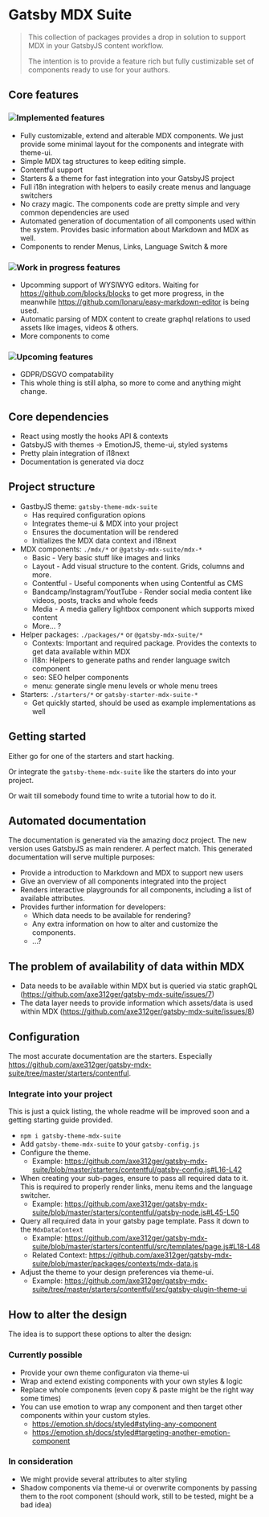 # Gatsby MDX Suite

> This collection of packages provides a drop in solution to support MDX in your GatsbyJS content workflow.
>
> The intention is to provide a feature rich but fully custimizable set of components ready to use for your authors.

## Core features

### ![Implemented features](https://img.shields.io/badge/Status-Implemented-green?style=flat)

*  Fully customizable, extend and alterable MDX components. We just provide some minimal layout for the components and integrate with theme-ui.
* Simple MDX tag structures to keep editing simple.
* Contentful support
* Starters & a theme for fast integration into your GatsbyJS project
* Full i18n integration with helpers to easily create menus and language switchers
* No crazy magic. The components code are pretty simple and very common dependencies are used
* Automated generation of documentation of all components used within the system. Provides basic information about Markdown and MDX as well.
* Components to render Menus, Links, Language Switch & more

### ![Work in progress features](https://img.shields.io/badge/Status-Work_in_progress-yellowgreen?style=flat)

* Upcomming support of WYSIWYG editors. Waiting for https://github.com/blocks/blocks to get more progress, in the meanwhile https://github.com/Ionaru/easy-markdown-editor is being used.
* Automatic parsing of MDX content to create graphql relations to used assets like images, videos & others.
* More components to come


### ![Upcoming features](https://img.shields.io/badge/Status-Upcoming-orange?style=flat)

* GDPR/DSGVO compatability
* This whole thing is still alpha, so more to come and anything might change.

## Core dependencies

* React using mostly the hooks API & contexts
* GatsbyJS with themes -> EmotionJS, theme-ui, styled systems
* Pretty plain integration of i18next
* Documentation is generated via docz

## Project structure

* GastbyJS theme: `gatsby-theme-mdx-suite`
  * Has required configuration opions
  * Integrates theme-ui & MDX into your project
  * Ensures the documentation will be rendered
  * Initializes the MDX data context and i18next
* MDX components: `./mdx/*` or `@gatsby-mdx-suite/mdx-*`
  * Basic - Very basic stuff like images and links
  * Layout - Add visual structure to the content. Grids, columns and more.
  * Contentful - Useful components when using Contentful as CMS
  * Bandcamp/Instagram/YoutTube - Render social media content like videos, posts, tracks and whole feeds
  * Media - A media gallery lightbox component which supports mixed content
  * More... ?
* Helper packages: `./packages/*` or `@gatsby-mdx-suite/*`
  * Contexts: Important and required package. Provides the contexts to get data available within MDX
  * i18n: Helpers to generate paths and render language switch component
  * seo: SEO helper components
  * menu: generate single menu levels or whole menu trees
* Starters: `./starters/*` or `gatsby-starter-mdx-suite-*`
  * Get quickly started, should be used as example implementations as well

## Getting started

Either go for one of the starters and start hacking.

Or integrate the `gatsby-theme-mdx-suite` like the starters do into your project.

Or wait till somebody found time to write a tutorial how to do it.

## Automated documentation

The documentation is generated via the amazing docz project. The new version uses GatsbyJS as main renderer. A perfect match. This generated documentation will serve multiple purposes:

* Provide a introduction to Markdown and MDX to support new users
* Give an overview of all components integrated into the project
* Renders interactive playgrounds for all components, including a list of available attributes.
* Provides further information for developers:
  * Which data needs to be available for rendering?
  * Any extra information on how to alter and customize the components.
  * ...?

## The problem of availability of data within MDX

- Data needs to be available within MDX but is queried via static graphQL (https://github.com/axe312ger/gatsby-mdx-suite/issues/7)
- The data layer needs to provide information which assets/data is used within MDX (https://github.com/axe312ger/gatsby-mdx-suite/issues/8)

## Configuration

The most accurate documentation are the starters. Especially https://github.com/axe312ger/gatsby-mdx-suite/tree/master/starters/contentful.

### Integrate into your project

This is just a quick listing, the whole readme will be improved soon and a getting starting guide provided.

* `npm i gatsby-theme-mdx-suite`
* Add `gatsby-theme-mdx-suite` to your `gatsby-config.js`
* Configure the theme.
  * Example: https://github.com/axe312ger/gatsby-mdx-suite/blob/master/starters/contentful/gatsby-config.js#L16-L42
* When creating your sub-pages, ensure to pass all required data to it. This is required to properly render links, menu items and the language switcher.
  * Example: https://github.com/axe312ger/gatsby-mdx-suite/blob/master/starters/contentful/gatsby-node.js#L45-L50
* Query all required data in your gatsby page template. Pass it down to the `MdxDataContext`
  * Example: https://github.com/axe312ger/gatsby-mdx-suite/blob/master/starters/contentful/src/templates/page.js#L18-L48
  * Related Context: https://github.com/axe312ger/gatsby-mdx-suite/blob/master/packages/contexts/mdx-data.js
* Adjust the theme to your design preferences via theme-ui.
  * Example: https://github.com/axe312ger/gatsby-mdx-suite/tree/master/starters/contentful/src/gatsby-plugin-theme-ui


## How to alter the design

The idea is to support these options to alter the design:

### Currently possible

* Provide your own theme configuraton via theme-ui
* Wrap and extend existing components with your own styles & logic
* Replace whole components (even copy & paste might be the right way some times)
* You can use emotion to wrap any component and then target other components within your custom styles.
  * https://emotion.sh/docs/styled#styling-any-component
  * https://emotion.sh/docs/styled#targeting-another-emotion-component

### In consideration

* We might provide several attributes to alter styling
* Shadow components via theme-ui or overwrite components by passing them to the root component (should work, still to be tested, might be a bad idea)
